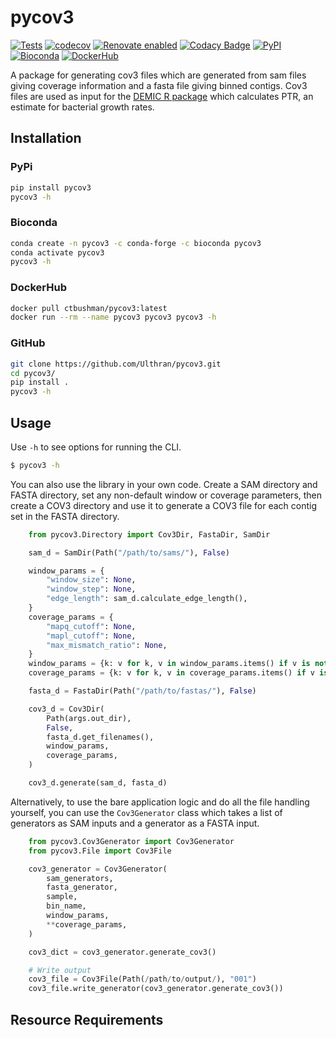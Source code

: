 # pycov3

[![Tests](https://github.com/Ulthran/pycov3/actions/workflows/pr.yml/badge.svg)](https://github.com/Ulthran/pycov3/actions/workflows/pr.yml)
[![codecov](https://codecov.io/gh/Ulthran/pycov3/graph/badge.svg?token=HH27P1FDM5)](https://codecov.io/gh/Ulthran/pycov3)
[![Renovate enabled](https://img.shields.io/badge/renovate-enabled-brightgreen.svg)](https://renovatebot.com/)
[![Codacy Badge](https://app.codacy.com/project/badge/Grade/a2c7aa4e154d4bae82246d5f950afa9c)](https://app.codacy.com/gh/Ulthran/pycov3/dashboard?utm_source=gh&utm_medium=referral&utm_content=&utm_campaign=Badge_grade)
[![PyPI](https://badge.fury.io/py/pycov3.svg)](https://pypi.org/project/pycov3/)
[![Bioconda](https://anaconda.org/bioconda/pycov3/badges/downloads.svg)](https://anaconda.org/bioconda/pycov3/)
[![DockerHub](https://img.shields.io/docker/pulls/ctbushman/pycov3)](https://hub.docker.com/repository/docker/ctbushman/pycov3/)

A package for generating cov3 files which are generated from sam files giving coverage information and a fasta file giving binned contigs. Cov3 files are used as input for the [DEMIC R package](https://github.com/Ulthran/DEMIC) which calculates PTR, an estimate for bacterial growth rates.

## Installation

### PyPi

```bash
pip install pycov3
pycov3 -h
```

### Bioconda

```bash
conda create -n pycov3 -c conda-forge -c bioconda pycov3
conda activate pycov3
pycov3 -h
```

### DockerHub

```bash
docker pull ctbushman/pycov3:latest
docker run --rm --name pycov3 pycov3 pycov3 -h
```

### GitHub

```bash
git clone https://github.com/Ulthran/pycov3.git
cd pycov3/
pip install .
pycov3 -h
```

## Usage

Use `-h` to see options for running the CLI.

```bash
$ pycov3 -h
```

You can also use the library in your own code. Create a SAM directory and FASTA directory, set any non-default window or coverage parameters, then create a COV3 directory and use it to generate a COV3 file for each contig set in the FASTA directory.

```py
    from pycov3.Directory import Cov3Dir, FastaDir, SamDir

    sam_d = SamDir(Path("/path/to/sams/"), False)

    window_params = {
        "window_size": None,
        "window_step": None,
        "edge_length": sam_d.calculate_edge_length(),
    }
    coverage_params = {
        "mapq_cutoff": None,
        "mapl_cutoff": None,
        "max_mismatch_ratio": None,
    }
    window_params = {k: v for k, v in window_params.items() if v is not None}
    coverage_params = {k: v for k, v in coverage_params.items() if v is not None}

    fasta_d = FastaDir(Path("/path/to/fastas/"), False)

    cov3_d = Cov3Dir(
        Path(args.out_dir),
        False,
        fasta_d.get_filenames(),
        window_params,
        coverage_params,
    )

    cov3_d.generate(sam_d, fasta_d)
```

Alternatively, to use the bare application logic and do all the file handling yourself, you can use the `Cov3Generator` class which takes a list of generators as SAM inputs and a generator as a FASTA input.

```py
    from pycov3.Cov3Generator import Cov3Generator
    from pycov3.File import Cov3File

    cov3_generator = Cov3Generator(
        sam_generators,
        fasta_generator,
        sample,
        bin_name,
        window_params,
        **coverage_params,
    )

    cov3_dict = cov3_generator.generate_cov3()

    # Write output
    cov3_file = Cov3File(Path(/path/to/output/), "001")
    cov3_file.write_generator(cov3_generator.generate_cov3())
```

## Resource Requirements


